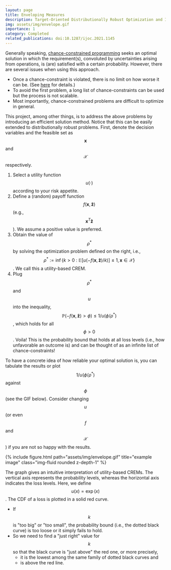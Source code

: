 ```yaml
---
layout: page
title: Enveloping Measures
description: Target-Oriented Distributionally Robust Optimization and Its Applications to Surgery Allocation
img: assets/img/envelope.gif
importance: 1
category: Completed
related_publications: doi:10.1287/ijoc.2021.1145
---
```


Generally speaking, [chance-constrained programming](https://doi.org/10.1287/mnsc.6.1.73) seeks an optimal solution in which the requirement(s), convoluted by uncertainties arising from operations, is (are) satisfied with a certain probability. However, there are several issues when using this approach.

- Once a chance-constraint is violated, there is no limit on how worse it can be. (See [here](https://www.risk.net/risk-magazine/technical-paper/1506669/var-versus-expected-shortfall) for details.)
- To avoid the first problem, a long list of chance-constraints can be used but the process is not scalable.
- Most importantly, chance-constrained problems are difficult to optimize in general.

This project, among other things, is to address the above problems by introducing an efficient solution method. Notice that this can be easily extended to distributionally robust problems. First, denote the decision variables and the feasible set as $$\mathbf{x}$$ and $$\mathcal{X}$$ respectively.

1. Select a utility function $$u(\cdot)$$ according to your risk appetite.
2. Define a (random) payoff function $$f(\mathbf{x}, \mathbf{\tilde{z}})$$ (e.g., $$\mathbf{x}^T \mathbf{\tilde{z}}$$). We assume a positive value is preferred. 
3. Obtain the value of $$\rho^\ast$$ by solving the optimization problem defined on the right, i.e., $$\rho^\ast := \inf \{k > 0 ~:~ \mathbb{E}[u(-f(\mathbf{x}, \mathbf{\tilde{z}}) / k)] \leq 1, \mathbf{x} \in \mathcal{X} \}$$. We call this a utility-based CREM.
4. Plug $$\rho^\ast$$ and $$u$$ into the inequality, $$\mathbb{P}(-f(\mathbf{x}, \mathbf{\tilde{z}}) > \phi) \leq 1 / u(\phi / \rho^\ast)$$, which holds for all $$\phi > 0$$. Voila! This is the probability bound that holds at all loss levels (i.e., how unfavorable an outcome is) and can be thought of as an infinite list of chance-constraints! 

To have a concrete idea of how reliable your optimal solution is, you can tabulate the results or plot $$1 / u(\phi / \rho^\ast)$$ against $$\phi$$ (see the GIF below). Consider changing $$u$$ (or even $$f$$ and $$\mathcal{X}$$) if you are not so happy with the results.

<div class="row">
    <div class="col-sm-3 mt-md-0">
    </div>
    <div class="col-sm-6 mt-md-0">
        {% include figure.html path="assets/img/envelope.gif" title="example image" class="img-fluid rounded z-depth-1" %}
    </div>
    <div class="col-sm-3 mt-md-0">
    </div>
</div>

The graph gives an intuitive interpretation of utility-based CREMs. The vertical axis represents the probability levels, whereas the horizontal axis indicates the loss levels. Here, we define $$u(x) = \exp(x)$$. The CDF of a loss is plotted in a solid red curve.

- If $$k$$ is "too big" or "too small", the probability bound (i.e., the dotted black curve) is too loose or it simply fails to hold.
- So we need to find a "just right" value for $$k$$ so that the black curve is "just above" the red one, or more precisely, 
    - it is the lowest among the same family of dotted black curves and 
    - is above the red line.

